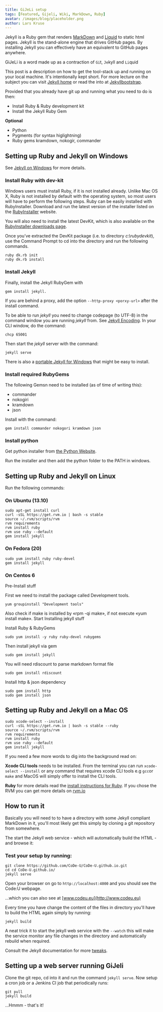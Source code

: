 ```yaml
---
title: GiJeLi setup
tags: [Featured, Gijeli, Wiki, MarkDown, Ruby]
avatar: /images/blog/placeholder.png
author: Lars Kruse
---
```


Jekyll is a Ruby gem that renders [MarkDown](https://help.github.com/articles/github-flavored-markdown) and [Liquid](https://docs.shopify.com/themes/liquid-documentation/basics) to static html pages. Jekyll is the stand-alone engine that drives GitHub pages. By installing Jekyll you can effectively have an equivalent to GitHub pages anywhere.
<!--break-->

GiJeLi is a word made up as a contraction of `Gi`t, `Je`kyll and `Li`quid

This post is a description on how to get the tool-stack up and running on your local machine. It's intentionally kept short. For more lecture on the subject you can visit [Jekyll home](http://jekyllrb.com/) or read the into at [Jekyllbootstrap](http://jekyllbootstrap.com/lessons/jekyll-introduction.html).

Provided that you already have git up and running what you need to do is then:

 * Install Ruby & Ruby development kit
 * Install the Jekyll Ruby Gem

__Optional__

 * Python
 * Pygments (for syntax higlightning)
 * Ruby gems kramdown, nokogir, commander

## Setting up Ruby and Jekyll on Windows

See [Jekyll on Windows](http://jekyllrb.com/docs/windows/#installation) for more details.


### Install Ruby with dev-kit
Windows users must install Ruby, if it is not installed already. Unlike Mac OS X, Ruby is not installed by default with the operating system, so most users will have to perform the following steps. Ruby can be easily installed with RubyInstaller. Download and run the latest version of the installer listed on the [RubyInstaller](http://rubyinstaller.org/downloads/) website.

You will also need to install the latest DevKit, which is also available on the [RubyInstaller downloads page](http://rubyinstaller.org/downloads/).

Once you’ve extracted the DevKit package (i.e. to directory _c:\\rubydevkit_), use the Command Prompt to cd into the directory and run the following commands.

    ruby dk.rb init
    ruby dk.rb install

### Install Jekyll
Finally, install the Jekyll RubyGem with

    gem install jekyll.

If you are behind a proxy, add the option `--http-proxy <porxy-url>` after the install command.

To be able to run _jekyll_ you need to change codepage (to UTF-8) in the command window you are running _jekyll_ from. See [Jekyll Encoding](http://jekyllrb.com/docs/windows/#encoding). In your CLI window, do the command:

    chcp 65001

Then start the _jekyll_ server with the command:

    jekyll serve

There is also a [portable Jekyll for Windows](http://www.madhur.co.in/blog/2013/07/20/buildportablejekyll.html) that might be easy to install.

### Install required RubyGems
The following Gemsn need to be installed (as of time of writing this):

* commander
* nokogiri
* kramdown
* json

Install with the command:

    gem install commander nokogori kramdown json

### Install python
Get python installer from [the Python Website](http://www.pyton.org).

Run the installer and then add the python folder to the PATH in windows.


## Setting up Ruby and Jekyll on Linux

Run the following commands:

### On Ubuntu (13.10)
    sudo apt-get install curl
    curl -sSL https://get.rvm.io | bash -s stable
    source ~/.rvm/scripts/rvm
    rvm requirements
    rvm install ruby
    rvm use ruby --default
    gem install jekyll


### On Fedora (20)
    sudo yum install ruby ruby-devel
    gem install jekyll


### On Centos 6

Pre-Install stuff

First we need to install the package called Development tools.

    yum groupinstall "Development tools"

Also check if make is installed by «rpm -qi make», if not execute «yum install make».
Start Installing jekyll stuff

Install Ruby & RubyGems

    sudo yum install -y ruby ruby-devel rubygems

Then install jekyll via gem

    sudo gem install jekyll

You will need rdiscount to parse markdown format file

    sudo gem install rdiscount

Install http & json dependency

    sudo gem install http
    sudo gem install json

## Setting up Ruby and Jekyll on a Mac OS

```
sudo xcode-select --install
curl -sSL https://get.rvm.io | bash -s stable --ruby
source ~/.rvm/scripts/rvm
rvm requirements
rvm install ruby
rvm use ruby --default
gem install jekyll
```

If you need a few more words to dig into the background read on:

__Xcode CLI tools__ needs to be installed. From the terminal you can run `xcode-select --install` or any command that requires xcode CLI tools e.g `gcc`or `make` and MacOS will simply offer to install the CLI tools.

__Ruby__ for more details read the [install instructions for Ruby](https://www.ruby-lang.org/en/downloads/). If you chose the RVM you can get more details on [rvm.io](http://rvm.io/rvm/install)


## How to run it

Basically you will need to to have a directory with some Jekyll compliant MarkDown in it, you'll most likely get this simply by cloning a git repository from somewhere.

The start the Jekyll web service - which will automatically build the HTML - and browse it:

### Test your setup by running:

    git clone https://github.com/CoDe-U/CoDe-U.github.io.git
    cd cd CoDe-U.github.io/
    jekyll serve

Open your browser on go to `http://localhost:4000` and you should see the Code:U webpage.

...which you can also see at [www.codeu.eu](http://www.codeu.eu)

Every time you have change the content of the files in directory you'll have to build the HTML again simply by running:

    jekyll build

A neat trick it to start the jekyll web service with the `--watch` this will make the service monitor any file changes in the directory and automatically rebuild when required.

Consult the Jekyll documentation for more [tweaks](http://jekyllrb.com/docs/usage/).

## Setting up a web server running GiJeli

Clone the git repo, cd into it and run the command `jekyll serve`. Now setup a cron job or a Jenkins CI job that periodically runs:

    git pull
    jekyll build

...Hmmm - that's it!

